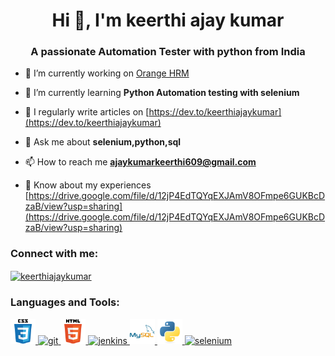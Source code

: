 <h1 align="center">Hi 👋, I'm keerthi ajay kumar</h1>
<h3 align="center">A passionate Automation Tester with python from India</h3>

- 🔭 I’m currently working on [Orange HRM](https://github.com/AJAYKUMAR609/project-AT-1.git)

- 🌱 I’m currently learning **Python Automation testing with selenium**

- 📝 I regularly write articles on [https://dev.to/keerthiajaykumar](https://dev.to/keerthiajaykumar)

- 💬 Ask me about **selenium,python,sql**

- 📫 How to reach me **ajaykumarkeerthi609@gmail.com**

- 📄 Know about my experiences [https://drive.google.com/file/d/12jP4EdTQYqEXJAmV8OFmpe6GUKBcDzaB/view?usp=sharing](https://drive.google.com/file/d/12jP4EdTQYqEXJAmV8OFmpe6GUKBcDzaB/view?usp=sharing)

<h3 align="left">Connect with me:</h3>
<p align="left">
<a href="https://dev.to/keerthiajaykumar" target="blank"><img align="center" src="https://raw.githubusercontent.com/rahuldkjain/github-profile-readme-generator/master/src/images/icons/Social/devto.svg" alt="keerthiajaykumar" height="30" width="40" /></a>
</p>

<h3 align="left">Languages and Tools:</h3>
<p align="left"> <a href="https://www.w3schools.com/css/" target="_blank" rel="noreferrer"> <img src="https://raw.githubusercontent.com/devicons/devicon/master/icons/css3/css3-original-wordmark.svg" alt="css3" width="40" height="40"/> </a> <a href="https://git-scm.com/" target="_blank" rel="noreferrer"> <img src="https://www.vectorlogo.zone/logos/git-scm/git-scm-icon.svg" alt="git" width="40" height="40"/> </a> <a href="https://www.w3.org/html/" target="_blank" rel="noreferrer"> <img src="https://raw.githubusercontent.com/devicons/devicon/master/icons/html5/html5-original-wordmark.svg" alt="html5" width="40" height="40"/> </a> <a href="https://www.jenkins.io" target="_blank" rel="noreferrer"> <img src="https://www.vectorlogo.zone/logos/jenkins/jenkins-icon.svg" alt="jenkins" width="40" height="40"/> </a> <a href="https://www.mysql.com/" target="_blank" rel="noreferrer"> <img src="https://raw.githubusercontent.com/devicons/devicon/master/icons/mysql/mysql-original-wordmark.svg" alt="mysql" width="40" height="40"/> </a> <a href="https://www.python.org" target="_blank" rel="noreferrer"> <img src="https://raw.githubusercontent.com/devicons/devicon/master/icons/python/python-original.svg" alt="python" width="40" height="40"/> </a> <a href="https://www.selenium.dev" target="_blank" rel="noreferrer"> <img src="https://raw.githubusercontent.com/detain/svg-logos/780f25886640cef088af994181646db2f6b1a3f8/svg/selenium-logo.svg" alt="selenium" width="40" height="40"/> </a> </p>
